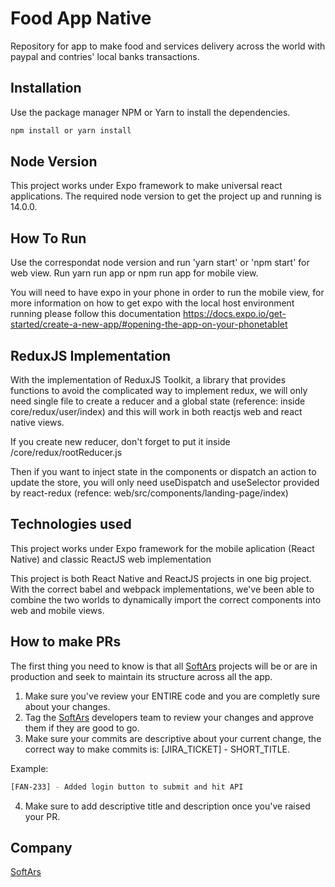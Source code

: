 # Food App Native

Repository for app to make food and services delivery across the world with paypal and contries' local banks
transactions.

## Installation

Use the package manager NPM or Yarn to install the dependencies.

```bash
npm install or yarn install
```

## Node Version

This project works under Expo framework to make universal react applications.
The required node version to get the project up and running is 14.0.0.

## How To Run

Use the correspondat node version and run 'yarn start' or 'npm start' for web view.
Run yarn run app or npm run app for mobile view.

You will need to have expo in your phone in order to run the mobile view, for more information on how to get expo with the local host environment running please follow this documentation https://docs.expo.io/get-started/create-a-new-app/#opening-the-app-on-your-phonetablet

## ReduxJS Implementation

With the implementation of ReduxJS Toolkit, a library that provides functions to avoid the complicated way to implement redux, we will only need single file to create a reducer and a global state (reference: inside core/redux/user/index) and this will work in both reactjs web and react native views.

If you create new reducer, don't forget to put it inside /core/redux/rootReducer.js

Then if you want to inject state in the components or dispatch an action to update the store, you will only need useDispatch and useSelector provided by react-redux (refence: web/src/components/landing-page/index)

## Technologies used

This project works under Expo framework for the mobile aplication (React Native)
and classic ReactJS web implementation

This project is both React Native and ReactJS projects in one big project.
With the correct babel and webpack implementations, we've been able to combine the two worlds to dynamically import the correct components into web and mobile views.

## How to make PRs

The first thing you need to know is that all [SoftArs](http://softars.com/) projects will be or are in production and seek to maintain its structure across all the app.

1. Make sure you've review your ENTIRE code and you are completly sure about your changes.
2. Tag the [SoftArs](http://softars.com/) developers team to review your changes and approve them if they are good to go.
3. Make sure your commits are descriptive about your current change, the correct way to make commits is: [JIRA_TICKET] - SHORT_TITLE.

Example:

```bash
[FAN-233] - Added login button to submit and hit API
```

4. Make sure to add descriptive title and description once you've raised your PR.

## Company

[SoftArs](http://softars.com/)
